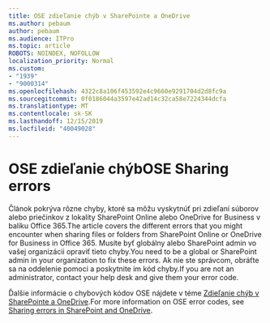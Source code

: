 ```yaml
---
title: OSE zdieľanie chýb v SharePointe a OneDrive
ms.author: pebaum
author: pebaum
ms.audience: ITPro
ms.topic: article
ROBOTS: NOINDEX, NOFOLLOW
localization_priority: Normal
ms.custom:
- "1939"
- "9000314"
ms.openlocfilehash: 4322c8a106f453592e4c9660e9291704d2d8fc9a
ms.sourcegitcommit: 0f0186044a3597e42ad14c32ca58e7224344dcfa
ms.translationtype: MT
ms.contentlocale: sk-SK
ms.lasthandoff: 12/15/2019
ms.locfileid: "40049028"
---
```

# <a name="ose-sharing-errors"></a><span data-ttu-id="3d9e0-102">OSE zdieľanie chýb</span><span class="sxs-lookup"><span data-stu-id="3d9e0-102">OSE Sharing errors</span></span>

<span data-ttu-id="3d9e0-103">Článok pokrýva rôzne chyby, ktoré sa môžu vyskytnúť pri zdieľaní súborov alebo priečinkov z lokality SharePoint Online alebo OneDrive for Business v balíku Office 365.</span><span class="sxs-lookup"><span data-stu-id="3d9e0-103">The article covers the different errors that you might encounter when sharing files or folders from SharePoint Online or OneDrive for Business in Office 365.</span></span> <span data-ttu-id="3d9e0-104">Musíte byť globálny alebo SharePoint admin vo vašej organizácii opraviť tieto chyby.</span><span class="sxs-lookup"><span data-stu-id="3d9e0-104">You need to be a global or SharePoint admin in your organization to fix these errors.</span></span> <span data-ttu-id="3d9e0-105">Ak nie ste správcom, obráťte sa na oddelenie pomoci a poskytnite im kód chyby.</span><span class="sxs-lookup"><span data-stu-id="3d9e0-105">If you are not an administrator, contact your help desk and give them your error code.</span></span>

<span data-ttu-id="3d9e0-106">Ďalšie informácie o chybových kódov OSE nájdete v téme [Zdieľanie chýb v SharePointe a OneDrive](https://docs.microsoft.com/sharepoint/sharepoint-onedrive-error-message).</span><span class="sxs-lookup"><span data-stu-id="3d9e0-106">For more information on OSE error codes, see [Sharing errors in SharePoint and OneDrive](https://docs.microsoft.com/sharepoint/sharepoint-onedrive-error-message).</span></span>
